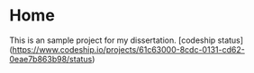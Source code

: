 Home
====
This is an sample project for my dissertation.
[codeship status] (https://www.codeship.io/projects/61c63000-8cdc-0131-cd62-0eae7b863b98/status)
